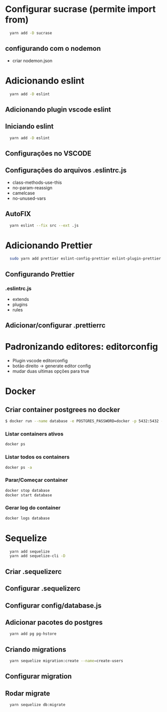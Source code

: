# Configurar sucrase (permite import from)
```sh
  yarn add -D sucrase
```
## configurando com o nodemon
* criar nodemon.json

# Adicionando eslint
```sh
  yarn add -D eslint
```
## Adicionando plugin vscode eslint
## Iniciando eslint
```sh
  yarn add -D eslint
```
## Configurações no VSCODE
## Configurações do arquivos .eslintrc.js
* class-methods-use-this
* no-param-reassign
* camelcase
* no-unused-vars
##  AutoFIX
```sh
  yarn eslint --fix src --ext .js
```

# Adicionando Prettier
```sh
  sudo yarn add prettier eslint-config-prettier eslint-plugin-prettier -D
```
## Configurando Prettier
### .eslintrc.js
* extends
* plugins
* rules
## Adicionar/configurar .prettierrc

# Padronizando editores: editorconfig
* Plugin vscode editorconfig
* botão direito -> generate editor config
* mudar duas ultimas opções para true

# Docker
## Criar container postgrees no docker
```sh
$ docker run --name database -e POSTGRES_PASSWORD=docker -p 5432:5432 -d postgres
```

### Listar containers ativos
```sh
docker ps
```

### Listar todos os containers
```sh
docker ps -a
```

### Parar/Começar container
```sh
docker stop database
docker start database
```

### Gerar log do container
```sh
docker logs database
```

# Sequelize
```sh
  yarn add sequelize
  yarn add sequelize-cli -D
```
## Criar .sequelizerc
## Configurar .sequelizerc
## Configurar config/database.js
## Adicionar pacotes do postgres
```sh
  yarn add pg pg-hstore
```
## Criando migrations
```sh
  yarn sequelize migration:create --name=create-users
```
## Configurar migration
## Rodar migrate
```sh
  yarn sequelize db:migrate
```

